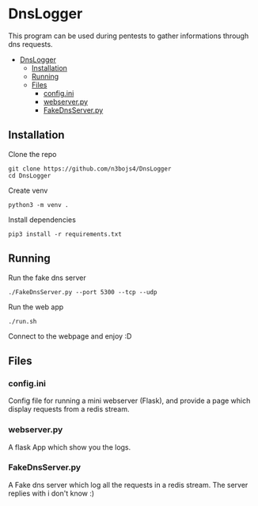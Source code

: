 # DnsLogger

This program can be used during pentests to gather informations through dns requests.

- [DnsLogger](#dnslogger)
  * [Installation](#installation)
  * [Running](#running)
  * [Files](#files)
    + [config.ini](#configini)
    + [webserver.py](#webserverpy)
    + [FakeDnsServer.py](#fakednsserverpy)

## Installation

Clone the repo
```
git clone https://github.com/n3bojs4/DnsLogger
cd DnsLogger
```


Create venv
```
python3 -m venv .
```

Install dependencies
```
pip3 install -r requirements.txt
```

## Running

Run the fake dns server
```
./FakeDnsServer.py --port 5300 --tcp --udp
```

Run the web app
```
./run.sh
```

Connect to the webpage and enjoy :D


## Files

### config.ini
Config file for running a mini webserver (Flask), and provide a page which display requests from a redis stream.

### webserver.py
A flask App which show you the logs.

### FakeDnsServer.py
A Fake dns server which log all the requests in a redis stream.
The server replies with i don't know :)

